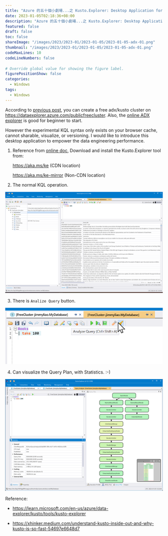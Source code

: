 ```yaml
---
title: "Azure 的五十個小劇場...之 Kusto.Explorer: Desktop Application for Azure Data Explorer/ADX"
date: 2023-01-05T02:18:36+08:00
description: "Azure 的五十個小劇場...之 Kusto.Explorer: Desktop Application for Azure Data Explorer/ADX"
featured: false
draft: false
toc: false
shareImage: "/images/2023/2023-01/2023-01-05/2023-01-05-adx-01.png"
thumbnail: "/images/2023/2023-01/2023-01-05/2023-01-05-adx-01.png"
codeMaxLines: 10
codeLineNumbers: false

# Override global value for showing the figure label.
figurePositionShow: false
categories:
  - Windows
tags:
  - Windows
---
```


According to [previous post](https://jimmyliao.net/post/2022-12-23-kusto-detective-agency/), you can create a free adx/kusto cluster on https://dataexplorer.azure.com/publicfreecluster. Also, the [online ADX explorer](https://dataexplorer.azure.com) is good for beginner to start. 

However the experimental KQL syntax only exists on your browser cache, cannot sharable, visualize, or versioning. I would like to introduce this desktop application to empower the data engineering performance.


<!--more-->

1. Reference from [online doc](https://learn.microsoft.com/en-us/azure/data-explorer/kusto/tools/kusto-explorer), Download and install the Kusto.Explorer tool from:

    https://aka.ms/ke (CDN location)

    https://aka.ms/ke-mirror (Non-CDN location)

2. The normal KQL operation.

  ![](/images/2023/2023-01/2023-01-05/2023-01-05-adx-02.png)

3. There is `Analize Query` button.

  ![](/images/2023/2023-01/2023-01-05/2023-01-05-adx-03.png)

4. Can visualize the Query Plan, with Statistics. :-)

  ![](/images/2023/2023-01/2023-01-05/2023-01-05-adx-04.png)


Reference: 

- https://learn.microsoft.com/en-us/azure/data-explorer/kusto/tools/kusto-explorer

- https://xhinker.medium.com/understand-kusto-inside-out-and-why-kusto-is-so-fast-54697e6648d7





